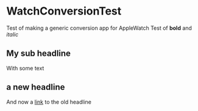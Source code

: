 # WatchConversionTest
Test of making a generic conversion app for AppleWatch
Test of **bold** and *italic* 


## My sub headline
With some text

## a new headline
And now a [link](#my-sub-headline) to the old headline
